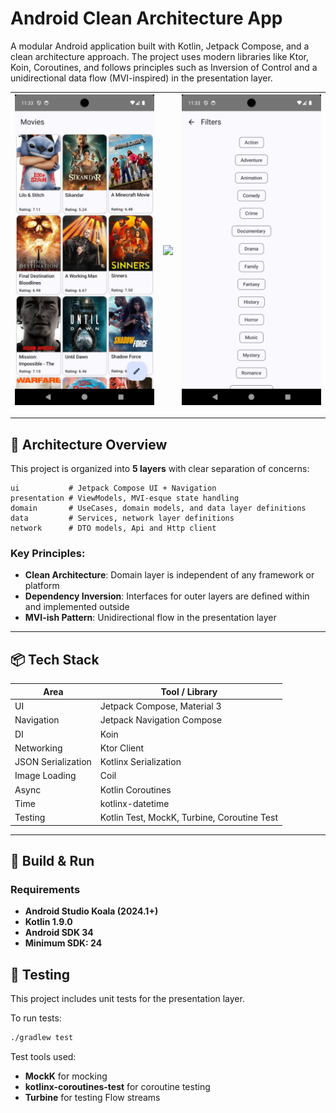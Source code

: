 # Android Clean Architecture App

A modular Android application built with Kotlin, Jetpack Compose, and a clean architecture approach. The project uses modern libraries like Ktor, Koin, Coroutines, and follows principles such as Inversion of Control and a unidirectional data flow (MVI-inspired) in the presentation layer.

| ![](assets/image1.png) | ![](assets/image2.png) | ![](assets/image3.png) |
|-----------------|-----------------|-----------------|

---

## 🧱 Architecture Overview

This project is organized into **5 layers** with clear separation of concerns:

```
ui           # Jetpack Compose UI + Navigation
presentation # ViewModels, MVI-esque state handling
domain       # UseCases, domain models, and data layer definitions
data         # Services, network layer definitions
network      # DTO models, Api and Http client
```

### Key Principles:
- **Clean Architecture**: Domain layer is independent of any framework or platform
- **Dependency Inversion**: Interfaces for outer layers are defined within and implemented outside
- **MVI-ish Pattern**: Unidirectional flow in the presentation layer

---

## 📦 Tech Stack

| Area              | Tool / Library |
|-------------------|----------------|
| UI                | Jetpack Compose, Material 3 |
| Navigation        | Jetpack Navigation Compose |
| DI                | Koin |
| Networking        | Ktor Client |
| JSON Serialization | Kotlinx Serialization |
| Image Loading     | Coil |
| Async             | Kotlin Coroutines |
| Time              | kotlinx-datetime |
| Testing           | Kotlin Test, MockK, Turbine, Coroutine Test |

---

## 🚀 Build & Run

### Requirements
- **Android Studio Koala (2024.1+)**
- **Kotlin 1.9.0**
- **Android SDK 34**
- **Minimum SDK: 24**

## 🧪 Testing

This project includes unit tests for the presentation layer.

To run tests:

```bash
./gradlew test
```

Test tools used:
- **MockK** for mocking
- **kotlinx-coroutines-test** for coroutine testing
- **Turbine** for testing Flow streams
